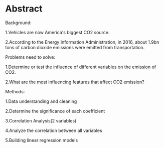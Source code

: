 # Abstract

Background:  

1.Vehicles are now America's biggest CO2 source.

2.According to the Energy Information Administration, in 2016, about 1.9bn tons of carbon dioxide emissions were emitted from transportation.

Problems need to solve:

1.Determine or test the influence of different variables on the emission of CO2.

2.What are the most influencing features that affect CO2 emission?

Methods:

1.Data understanding and cleaning

2.Determine the significance of each coefficient

3.Correlation Analysis(2 variables)

4.Analyze the correlation between all variables

5.Building linear regression models


